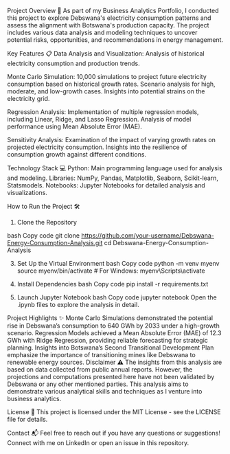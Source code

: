 Project Overview 🚀
As part of my Business Analytics Portfolio, I conducted this project to explore Debswana's electricity consumption patterns and assess the alignment with Botswana's production capacity. The project includes various data analysis and modeling techniques to uncover potential risks, opportunities, and recommendations in energy management.

Key Features 📋
Data Analysis and Visualization:
Analysis of historical electricity consumption and production trends.

Monte Carlo Simulation:
10,000 simulations to project future electricity consumption based on historical growth rates.
Scenario analysis for high, moderate, and low-growth cases.
Insights into potential strains on the electricity grid.

Regression Analysis:
Implementation of multiple regression models, including Linear, Ridge, and Lasso Regression.
Analysis of model performance using Mean Absolute Error (MAE).


Sensitivity Analysis:
Examination of the impact of varying growth rates on projected electricity consumption.
Insights into the resilience of consumption growth against different conditions.

Technology Stack 💻
Python: Main programming language used for analysis and modeling.
Libraries: NumPy, Pandas, Matplotlib, Seaborn, Scikit-learn, Statsmodels.
Notebooks: Jupyter Notebooks for detailed analysis and visualizations.

How to Run the Project 🛠️
1. Clone the Repository

bash
Copy code
git clone https://github.com/your-username/Debswana-Energy-Consumption-Analysis.git
cd Debswana-Energy-Consumption-Analysis

3. Set Up the Virtual Environment
bash
Copy code
python -m venv myenv
source myenv/bin/activate  # For Windows: myenv\Scripts\activate

5. Install Dependencies
bash
Copy code
pip install -r requirements.txt

7. Launch Jupyter Notebook
bash
Copy code
jupyter notebook
Open the .ipynb files to explore the analysis in detail.

Project Highlights ✨
Monte Carlo Simulations demonstrated the potential rise in Debswana’s consumption to 640 GWh by 2033 under a high-growth scenario.
Regression Models achieved a Mean Absolute Error (MAE) of 12.3 GWh with Ridge Regression, providing reliable forecasting for strategic planning.
Insights into Botswana’s Second Transitional Development Plan emphasize the importance of transitioning mines like Debswana to renewable energy sources.
Disclaimer ⚠️
The insights from this analysis are based on data collected from public annual reports. However, the projections and computations presented here have not been validated by Debswana or any other mentioned parties. This analysis aims to demonstrate various analytical skills and techniques as I venture into business analytics.

License 📜
This project is licensed under the MIT License - see the LICENSE file for details.

Contact 📬
Feel free to reach out if you have any questions or suggestions! Connect with me on LinkedIn or open an issue in this repository.

